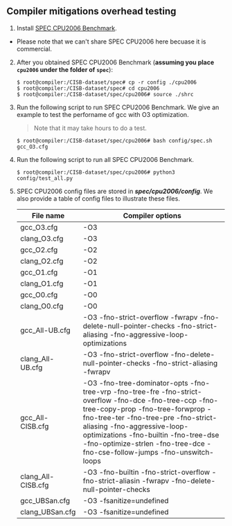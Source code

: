 ## Compiler mitigations overhead testing

1. Install [SPEC CPU2006 Benchmark](https://www.spec.org/cpu2006/).

- Please note that we can't share SPEC CPU2006 here becuase it is commercial.

2. After you obtained SPEC CPU2006 Benchmark (**assuming you place `cpu2006` under the folder of `spec`**):

   ```
   $ root@compiler:/CISB-dataset/spec# cp -r config ./cpu2006
   $ root@compiler:/CISB-dataset/spec# cd cpu2006
   $ root@compiler:/CISB-dataset/spec/cpu2006# source ./shrc
   ```

3. Run the following script to run SPEC CPU2006 Benchmark. We give an example to test the perforname of gcc with O3 optimization.

   > Note that it may take hours to do a test. 

   ```
   $ root@compiler:/CISB-dataset/spec/cpu2006# bash config/spec.sh gcc_O3.cfg
   ```

4. Run the following script to run all SPEC CPU2006 Benchmark. 

   ```
   $ root@compiler:/CISB-dataset/spec/cpu2006# python3 config/test_all.py
   ```

   

5. SPEC CPU2006 config files are stored in ***spec/cpu2006/config***. We also provide a table of config files to illustrate these files. 

   | File name          | Compiler options                                             |
   | ------------------ | ------------------------------------------------------------ |
   | gcc_O3.cfg         | -O3                                                          |
   | clang_O3.cfg       | -O3                                                          |
   | gcc_O2.cfg         | -O2                                                          |
   | clang_O2.cfg       | -O2                                                          |
   | gcc_O1.cfg         | -O1                                                          |
   | clang_O1.cfg       | -O1                                                          |
   | gcc_O0.cfg         | -O0                                                          |
   | clang_O0.cfg       | -O0                                                          |
   | gcc_All-UB.cfg     | -O3 -fno-strict-overflow -fwrapv -fno-delete-null-pointer-checks -fno-strict-aliasing -fno-aggressive-loop-optimizations |
   | clang_All-UB.cfg   | -O3 -fno-strict-overflow  -fno-delete-null-pointer-checks   -fno-strict-aliasing -fwrapv |
   | gcc_All-CISB.cfg   | -O3 -fno-tree-dominator-opts -fno-tree-vrp -fno-tree-fre   -fno-strict-overflow -fno-dce -fno-tree-ccp -fno-tree-copy-prop   -fno-tree-forwprop -fno-tree-ter -fno-tree-pre  -fno-strict-aliasing -fno-aggressive-loop-optimizations  -fno-builtin   -fno-tree-dse -fno-optimize-strlen -fno-tree-dce -fno-cse-follow-jumps  -fno-unswitch-loops |
   | clang_All-CISB.cfg | -O3 -fno-builtin -fno-strict-overflow  -fno-strict-aliasin -fwrapv -fno-delete-null-pointer-checks |
   | gcc_UBSan.cfg      | -O3 -fsanitize=undefined                                     |
   | clang_UBSan.cfg    | -O3 -fsanitize=undefined                                     |

   
